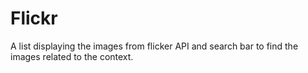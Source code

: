 # Flickr

A list displaying the images from flicker API and search bar to find the images related to the context.
